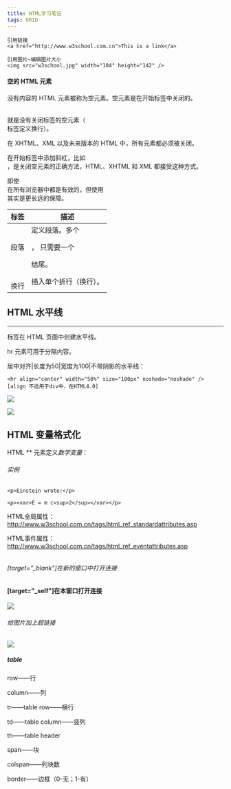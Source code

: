 ```yaml
---
title: HTML学习笔记
tags: ORID
---
```

```
引用链接
<a href="http://www.w3school.com.cn">This is a link</a>
```

```
引用图片~编辑图片大小
<img src="w3school.jpg" width="104" height="142" />
```
####

#### 空的 HTML 元素

没有内容的 HTML 元素被称为空元素。空元素是在开始标签中关闭的。

<br> 就是没有关闭标签的空元素（<br> 标签定义换行）。

在 XHTML、XML 以及未来版本的 HTML 中，所有元素都必须被关闭。

在开始标签中添加斜杠，比如 <br />，是关闭空元素的正确方法，HTML、XHTML 和 XML 都接受这种方式。

即使 <br> 在所有浏览器中都是有效的，但使用 <br /> 其实是更长远的保障。





| 标签         | 描述                       |
| ---------- | ------------------------ |
| <p>段落 </p> | 定义段落。多个<p>， 只需要一个</p>结尾。 |
| <br> 换行    | 插入单个折行（换行）。              |

## HTML 水平线

<hr /> 标签在 HTML 页面中创建水平线。

hr 元素可用于分隔内容。

居中对齐|长度为50|宽度为100|不带阴影的水平线：

```
<hr align="center" width="50%" size="100px" noshade="noshade" />
[align 不适用于div中，在HTML4.0]
```

![](https://ww3.sinaimg.cn/large/006tKfTcgy1fbzdq8yymhj31do0iejuq.jpg)



![](https://ww1.sinaimg.cn/large/006tKfTcgy1fbzdqfhg91j31dy0rqjwm.jpg)



## HTML 变量格式化

HTML ** 元素定义*数学变量*：

###### 实例

```
<p>Einstein wrote:</p>

<p><var>E = m c<sup>2</sup></var></p>
```



HTML全局属性：http://www.w3school.com.cn/tags/html_ref_standardattributes.asp

HTML事件属性：http://www.w3school.com.cn/tags/html_ref_eventattributes.asp

######

###### [target="_blank"]在新的窗口中打开连接

#### [target="_self"]在本窗口打开连接

![](https://ww1.sinaimg.cn/large/006tNbRwgy1fc21uut1dbj30yi1pc1kx.jpg)





###### 给图片加上超链接

![](https://ww3.sinaimg.cn/large/006tNbRwgy1fc22bz8kiaj30yi12uwjw.jpg)



##### table

row——行

column——列

tr——table row——横行

td——table column——竖列

th——table header

span——块

colspan——列块数

border——边框（0-无；1-有）
